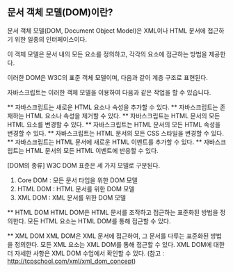## 문서 객체 모델(DOM)이란?
  문서 객체 모델(DOM, Document Object Model)은 XML이나 HTML 문서에 접근하기 위한 일종의 인터페이스이다.

이 객체 모델은 문서 내의 모든 요소를 정의하고, 각각의 요소에 접근하는 방법을 제공한다.

이러한 DOM은 W3C의 표준 객체 모델이며, 다음과 같이 계층 구조로 표현된다.

자바스크립트는 이러한 객체 모델을 이용하여 다음과 같은 작업을 할 수 있습니다.

** 자바스크립트는 새로운 HTML 요소나 속성을 추가할 수 있다.
** 자바스크립트는 존재하는 HTML 요소나 속성을 제거할 수 있다.
**  자바스크립트는 HTML 문서의 모든 HTML 요소를 변경할 수 있다.
** 자바스크립트는 HTML 문서의 모든 HTML 속성을 변경할 수 있다.
** 자바스크립트는 HTML 문서의 모든 CSS 스타일을 변경할 수 있다.
** 자바스크립트는 HTML 문서에 새로운 HTML 이벤트를 추가할 수 있다.
** 자바스크립트는 HTML 문서의 모든 HTML 이벤트에 반응할 수 있다.

[DOM의 종류]
W3C DOM 표준은 세 가지 모델로 구분된다.

1. Core DOM : 모든 문서 타입을 위한 DOM 모델
2. HTML DOM : HTML 문서를 위한 DOM 모델
3. XML DOM : XML 문서를 위한 DOM 모델

** HTML DOM
HTML DOM은 HTML 문서를 조작하고 접근하는 표준화된 방법을 정의한다.
모든 HTML 요소는 HTML DOM를 통해 접근할 수 있다.

** XML DOM
XML DOM은 XML 문서에 접근하여, 그 문서를 다루는 표준화된 방법을 정의한다.
모든 XML 요소는 XML DOM를 통해 접근할 수 있다.
XML DOM에 대한 더 자세한 사항은 XML DOM 수업에서 확인할 수 있다.
(참고 : http://tcpschool.com/xml/xml_dom_concept)
